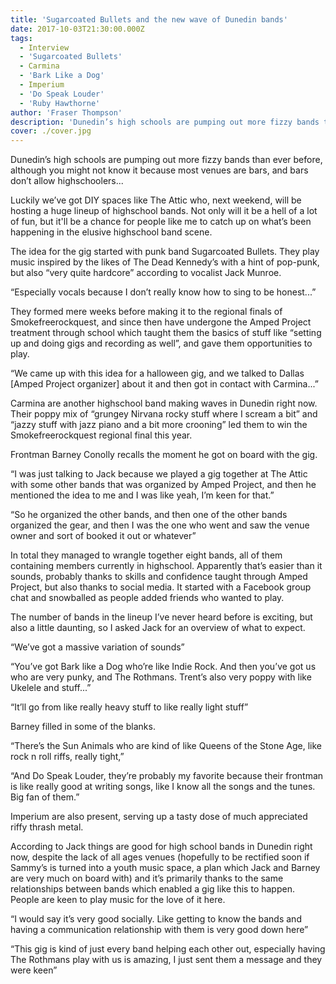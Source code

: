 ```yaml
---
title: 'Sugarcoated Bullets and the new wave of Dunedin bands'
date: 2017-10-03T21:30:00.000Z
tags:
  - Interview
  - 'Sugarcoated Bullets'
  - Carmina
  - 'Bark Like a Dog'
  - Imperium
  - 'Do Speak Louder'
  - 'Ruby Hawthorne'
author: 'Fraser Thompson'
description: 'Dunedin’s high schools are pumping out more fizzy bands than ever before, although you might not know it because most venues are bars, and bars don’t allow highschoolers...'
cover: ./cover.jpg
---
```


Dunedin’s high schools are pumping out more fizzy bands than ever before, although you might not know it because most venues are bars, and bars don’t allow highschoolers...

Luckily we’ve got DIY spaces like The Attic who, next weekend, will be hosting a huge lineup of highschool bands. Not only will it be a hell of a lot of fun, but it'll be a chance for people like me to catch up on what’s been happening in the elusive highschool band scene.

The idea for the gig started with punk band Sugarcoated Bullets. They play music inspired by the likes of The Dead Kennedy’s with a hint of pop-punk, but also “very quite hardcore” according to vocalist Jack Munroe.

“Especially vocals because I don’t really know how to sing to be honest...”

They formed mere weeks before making it to the regional finals of Smokefreerockquest, and since then have undergone the Amped Project treatment through school which taught them the basics of stuff like “setting up and doing gigs and recording as well”, and gave them opportunities to play.

“We came up with this idea for a halloween gig, and we talked to Dallas [Amped Project organizer] about it and then got in contact with Carmina...”

Carmina are another highschool band making waves in Dunedin right now. Their poppy mix of “grungey Nirvana rocky stuff where I scream a bit” and “jazzy stuff with jazz piano and a bit more crooning” led them to win the Smokefreerockquest regional final this year.

Frontman Barney Conolly recalls the moment he got on board with the gig.

“I was just talking to Jack because we played a gig together at The Attic with some other bands that was organized by Amped Project, and then he mentioned the idea to me and I was like yeah, I’m keen for that.”

“So he organized the other bands, and then one of the other bands organized the gear, and then I was the one who went and saw the venue owner and sort of booked it out or whatever”

In total they managed to wrangle together eight bands, all of them containing members currently in highschool. Apparently that’s easier than it sounds, probably thanks to skills and confidence taught through Amped Project, but also thanks to social media. It started with a Facebook group chat and snowballed as people added friends who wanted to play.

The number of bands in the lineup I’ve never heard before is exciting, but also a little daunting, so I asked Jack for an overview of what to expect.

“We’ve got a massive variation of sounds”

“You’ve got Bark like a Dog who’re like Indie Rock. And then you’ve got us who are very punky, and The Rothmans. Trent’s also very poppy with like Ukelele and stuff...”

“It’ll go from like really heavy stuff to like really light stuff”

Barney filled in some of the blanks.

“There’s the Sun Animals who are kind of like Queens of the Stone Age, like rock n roll riffs, really tight,”

“And Do Speak Louder, they’re probably my favorite because their frontman is like really good at writing songs, like I know all the songs and the tunes. Big fan of them.”

Imperium are also present, serving up a tasty dose of much appreciated riffy thrash metal.

According to Jack things are good for high school bands in Dunedin right now, despite the lack of all ages venues (hopefully to be rectified soon if Sammy’s is turned into a youth music space, a plan which Jack and Barney are very much on board with) and it’s primarily thanks to the same relationships between bands which enabled a gig like this to happen. People are keen to play music for the love of it here.

“I would say it’s very good socially. Like getting to know the bands and having a communication relationship with them is very good down here”

“This gig is kind of just every band helping each other out, especially having The Rothmans play with us is amazing, I just sent them a message and they were keen”
